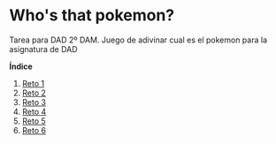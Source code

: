 # Who's that pokemon?
Tarea para DAD 2º DAM. Juego de adivinar cual es el pokemon para la asignatura de DAD

**Índice**   
1. [Reto 1](./retos/reto1)
2. [Reto 2](./retos/reto2)
3. [Reto 3](./retos/reto3)
4. [Reto 4](./retos/reto4)
5. [Reto 5](./retos/reto5)
5. [Reto 6](./retos/reto6)